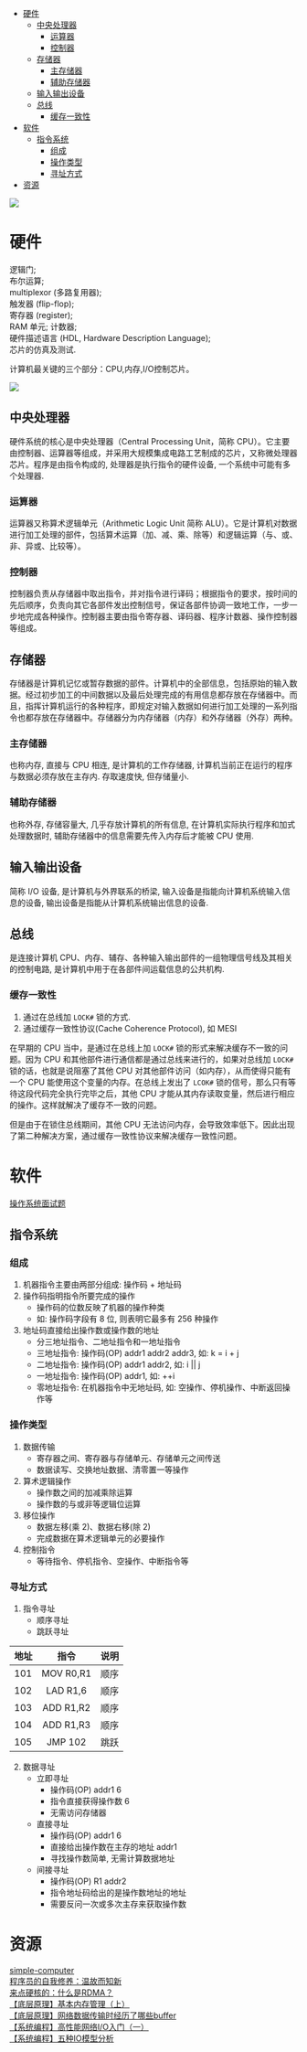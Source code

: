 <!-- TOC -->

- [硬件](#硬件)
    - [中央处理器](#中央处理器)
        - [运算器](#运算器)
        - [控制器](#控制器)
    - [存储器](#存储器)
        - [主存储器](#主存储器)
        - [辅助存储器](#辅助存储器)
    - [输入输出设备](#输入输出设备)
    - [总线](#总线)
        - [缓存一致性](#缓存一致性)
- [软件](#软件)
    - [指令系统](#指令系统)
        - [组成](#组成)
        - [操作类型](#操作类型)
        - [寻址方式](#寻址方式)
- [资源](#资源)

<!-- /TOC -->

![](../.resource/System-Computer-hardware_hierarchy.png)

# 硬件

逻辑门; <br>
布尔运算; <br>
multiplexor (多路复用器); <br>
触发器 (flip-flop); <br>
寄存器 (register); <br>
RAM 单元; 计数器; <br>
硬件描述语言 (HDL, Hardware Description Language); <br>
芯片的仿真及测试.<br>

计算机最关键的三个部分：CPU,内存,I/O控制芯片。

![](../.resource/System-Computer-hardware_composition.png)

## 中央处理器

硬件系统的核心是中央处理器（Central Processing Unit，简称 CPU）。它主要由控制器、运算器等组成，并采用大规模集成电路工艺制成的芯片，又称微处理器芯片。程序是由指令构成的, 处理器是执行指令的硬件设备, 一个系统中可能有多个处理器.

### 运算器

运算器又称算术逻辑单元（Arithmetic Logic Unit 简称 ALU）。它是计算机对数据进行加工处理的部件，包括算术运算（加、减、乘、除等）和逻辑运算（与、或、非、异或、比较等）。

### 控制器

控制器负责从存储器中取出指令，并对指令进行译码；根据指令的要求，按时间的先后顺序，负责向其它各部件发出控制信号，保证各部件协调一致地工作，一步一步地完成各种操作。控制器主要由指令寄存器、译码器、程序计数器、操作控制器等组成。

## 存储器

存储器是计算机记忆或暂存数据的部件。计算机中的全部信息，包括原始的输入数据。经过初步加工的中间数据以及最后处理完成的有用信息都存放在存储器中。而且，指挥计算机运行的各种程序，即规定对输入数据如何进行加工处理的一系列指令也都存放在存储器中。存储器分为内存储器（内存）和外存储器（外存）两种。

### 主存储器

也称内存, 直接与 CPU 相连, 是计算机的工作存储器, 计算机当前正在运行的程序与数据必须存放在主存内. 存取速度快, 但存储量小.

### 辅助存储器

也称外存, 存储容量大, 几乎存放计算机的所有信息, 在计算机实际执行程序和加式处理数据时, 辅助存储器中的信息需要先传入内存后才能被 CPU 使用.

## 输入输出设备

简称 I/O 设备, 是计算机与外界联系的桥梁, 输入设备是指能向计算机系统输入信息的设备, 输出设备是指能从计算机系统输出信息的设备.

## 总线

是连接计算机 CPU、内存、辅存、各种输入输出部件的一组物理信号线及其相关的控制电路, 是计算机中用于在各部件间运载信息的公共机构.

### 缓存一致性

1. 通过在总线加 `LOCK#` 锁的方式.
2. 通过缓存一致性协议(Cache Coherence Protocol), 如 MESI

在早期的 CPU 当中，是通过在总线上加 `LOCK#` 锁的形式来解决缓存不一致的问题。因为 CPU 和其他部件进行通信都是通过总线来进行的，如果对总线加 `LOCK#` 锁的话，也就是说阻塞了其他 CPU 对其他部件访问（如内存），从而使得只能有一个 CPU 能使用这个变量的内存。在总线上发出了 `LCOK#` 锁的信号，那么只有等待这段代码完全执行完毕之后，其他 CPU 才能从其内存读取变量，然后进行相应的操作。这样就解决了缓存不一致的问题。

但是由于在锁住总线期间，其他 CPU 无法访问内存，会导致效率低下。因此出现了第二种解决方案，通过缓存一致性协议来解决缓存一致性问题。

# 软件

[操作系统面试题](https://mp.weixin.qq.com/s/sTGsnLf0UhzeMoKHSEJI9g)<br>

## 指令系统

### 组成

1. 机器指令主要由两部分组成: 操作码 + 地址码
2. 操作码指明指令所要完成的操作
    - 操作码的位数反映了机器的操作种类
    - 如: 操作码字段有 8 位, 则表明它最多有 256 种操作
3. 地址码直接给出操作数或操作数的地址
    - 分三地址指令、二地址指令和一地址指令
    - 三地址指令: 操作码(OP) addr1 addr2 addr3, 如: k = i + j
    - 二地址指令: 操作码(OP) addr1 addr2, 如: i || j
    - 一地址指令: 操作码(OP) addr1, 如: ++i
    - 零地址指令: 在机器指令中无地址码, 如: 空操作、停机操作、中断返回操作等

### 操作类型

1. 数据传输
    - 寄存器之间、寄存器与存储单元、存储单元之间传送
    - 数据读写、交换地址数据、清零置一等操作
2. 算术逻辑操作
    - 操作数之间的加减乘除运算
    - 操作数的与或非等逻辑位运算
3. 移位操作
    - 数据左移(乘 2)、数据右移(除 2)
    - 完成数据在算术逻辑单元的必要操作
4. 控制指令
    - 等待指令、停机指令、空操作、中断指令等

### 寻址方式

1. 指令寻址
    - 顺序寻址
    - 跳跃寻址

地址|指令|说明
:---|:---:|:---
101|MOV R0,R1|顺序
102|LAD R1,6|顺序
103|ADD R1,R2|顺序
104|ADD R1,R3|顺序
105|JMP 102|跳跃

2. 数据寻址
    - 立即寻址
        - 操作码(OP) addr1 6
        - 指令直接获得操作数 6
        - 无需访问存储器
    - 直接寻址
        - 操作码(OP) addr1 6
        - 直接给出操作数在主存的地址 addr1
        - 寻找操作数简单, 无需计算数据地址
    - 间接寻址
        - 操作码(OP) R1 addr2
        - 指令地址码给出的是操作数地址的地址
        - 需要反问一次或多次主存来获取操作数

# 资源

[simple-computer](https://github.com/djhworld/simple-computer)<br>
[程序员的自我修养：温故而知新](https://mp.weixin.qq.com/s/8rQKJxFaFDznrTRHmVNNQA)<br>
[来点硬核的：什么是RDMA？](https://mp.weixin.qq.com/s/b6NaCu0_M-__XHWpKODx6w)<br>
[【底层原理】基本内存管理（上）](https://mp.weixin.qq.com/s/MGEMmrCxTfi8K8spebsC_w)<br>
[【底层原理】网络数据传输时经历了哪些buffer](https://mp.weixin.qq.com/s/ZaQ6rpT_jOyaEtW7YPNXZw)<br>
[【系统编程】高性能网络I/O入门（一）](https://mp.weixin.qq.com/s/IUlwCPvf8okbHsbfd1q2rA)<br>
[【系统编程】五种IO模型分析](https://mp.weixin.qq.com/s/9YXsJo_u2zVNqvABoGqfqg)<br>
